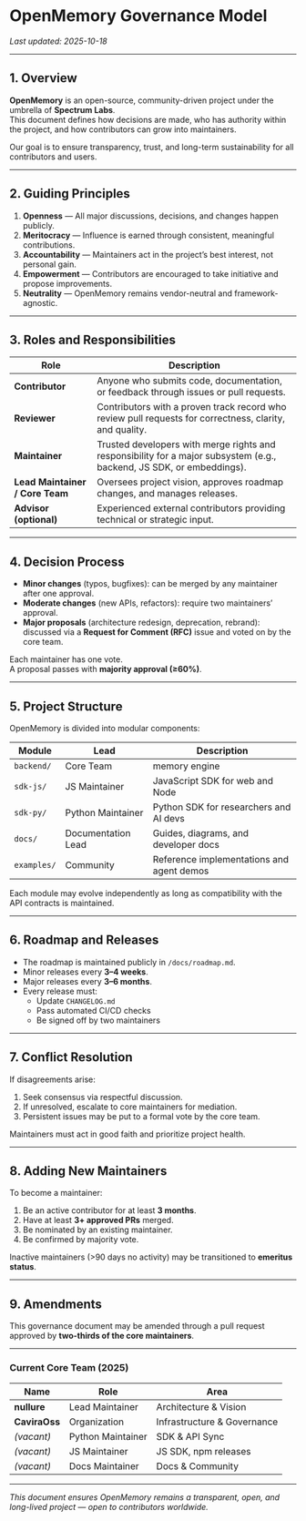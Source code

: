 # OpenMemory Governance Model

_Last updated: 2025-10-18_

---

## 1. Overview

**OpenMemory** is an open-source, community-driven project under the umbrella of **Spectrum Labs**.  
This document defines how decisions are made, who has authority within the project, and how contributors can grow into maintainers.

Our goal is to ensure transparency, trust, and long-term sustainability for all contributors and users.

---

## 2. Guiding Principles

1. **Openness** — All major discussions, decisions, and changes happen publicly.  
2. **Meritocracy** — Influence is earned through consistent, meaningful contributions.  
3. **Accountability** — Maintainers act in the project’s best interest, not personal gain.  
4. **Empowerment** — Contributors are encouraged to take initiative and propose improvements.  
5. **Neutrality** — OpenMemory remains vendor-neutral and framework-agnostic.

---

## 3. Roles and Responsibilities

| Role | Description |
|------|--------------|
| **Contributor** | Anyone who submits code, documentation, or feedback through issues or pull requests. |
| **Reviewer** | Contributors with a proven track record who review pull requests for correctness, clarity, and quality. |
| **Maintainer** | Trusted developers with merge rights and responsibility for a major subsystem (e.g., backend, JS SDK, or embeddings). |
| **Lead Maintainer / Core Team** | Oversees project vision, approves roadmap changes, and manages releases. |
| **Advisor (optional)** | Experienced external contributors providing technical or strategic input. |

---

## 4. Decision Process

- **Minor changes** (typos, bugfixes): can be merged by any maintainer after one approval.
- **Moderate changes** (new APIs, refactors): require two maintainers’ approval.
- **Major proposals** (architecture redesign, deprecation, rebrand): discussed via a **Request for Comment (RFC)** issue and voted on by the core team.

Each maintainer has one vote.  
A proposal passes with **majority approval (≥60%)**.

---

## 5. Project Structure

OpenMemory is divided into modular components:

| Module | Lead | Description |
|---------|------|-------------|
| `backend/` | Core Team | memory engine |
| `sdk-js/` | JS Maintainer | JavaScript SDK for web and Node |
| `sdk-py/` | Python Maintainer | Python SDK for researchers and AI devs |
| `docs/` | Documentation Lead | Guides, diagrams, and developer docs |
| `examples/` | Community | Reference implementations and agent demos |

Each module may evolve independently as long as compatibility with the API contracts is maintained.

---

## 6. Roadmap and Releases

- The roadmap is maintained publicly in `/docs/roadmap.md`.  
- Minor releases every **3–4 weeks**.  
- Major releases every **3–6 months**.  
- Every release must:
  - Update `CHANGELOG.md`
  - Pass automated CI/CD checks
  - Be signed off by two maintainers

---

## 7. Conflict Resolution

If disagreements arise:
1. Seek consensus via respectful discussion.  
2. If unresolved, escalate to core maintainers for mediation.  
3. Persistent issues may be put to a formal vote by the core team.  

Maintainers must act in good faith and prioritize project health.

---

## 8. Adding New Maintainers

To become a maintainer:
1. Be an active contributor for at least **3 months**.  
2. Have at least **3+ approved PRs** merged.  
3. Be nominated by an existing maintainer.  
4. Be confirmed by majority vote.

Inactive maintainers (>90 days no activity) may be transitioned to **emeritus status**.

---

## 9. Amendments

This governance document may be amended through a pull request approved by **two-thirds of the core maintainers**.

---

### Current Core Team (2025)
| Name | Role | Area |
|------|------|------|
| **nullure** | Lead Maintainer | Architecture & Vision |
| **CaviraOss** | Organization | Infrastructure & Governance |
| _(vacant)_ | Python Maintainer | SDK & API Sync |
| _(vacant)_ | JS Maintainer | JS SDK, npm releases |
| _(vacant)_ | Docs Maintainer | Docs & Community |

---

*This document ensures OpenMemory remains a transparent, open, and long-lived project — open to contributors worldwide.*